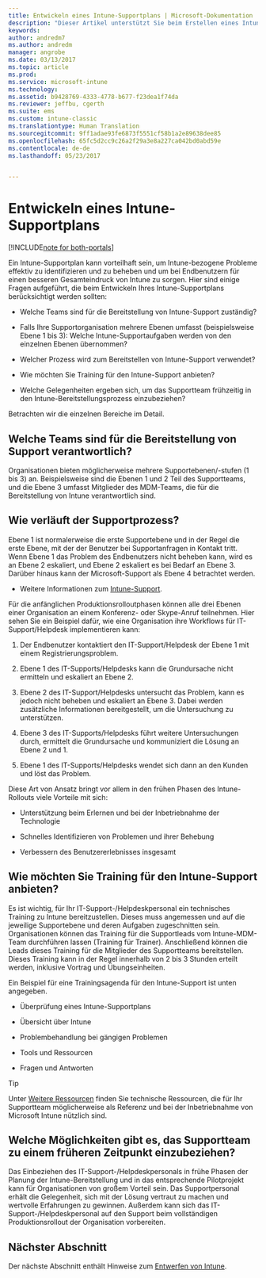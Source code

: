```yaml
---
title: Entwickeln eines Intune-Supportplans | Microsoft-Dokumentation
description: "Dieser Artikel unterstützt Sie beim Erstellen eines Intune-Supportplans für einen reinen Microsoft Intune-Cloudentwurf und seine Implementierung."
keywords: 
author: andredm7
ms.author: andredm
manager: angrobe
ms.date: 03/13/2017
ms.topic: article
ms.prod: 
ms.service: microsoft-intune
ms.technology: 
ms.assetid: b9428769-4333-4778-b677-f23dea1f74da
ms.reviewer: jeffbu, cgerth
ms.suite: ems
ms.custom: intune-classic
ms.translationtype: Human Translation
ms.sourcegitcommit: 9ff1adae93fe6873f5551cf58b1a2e89638dee85
ms.openlocfilehash: 65fc5d2cc9c26a2f29a3e8a227ca042bd0abd59e
ms.contentlocale: de-de
ms.lasthandoff: 05/23/2017


---
```


# <a name="develop-an-intune-support-plan"></a>Entwickeln eines Intune-Supportplans

[!INCLUDE[note for both-portals](../includes/note-for-both-portals.md)]

Ein Intune-Supportplan kann vorteilhaft sein, um Intune-bezogene Probleme effektiv zu identifizieren und zu beheben und um bei Endbenutzern für einen besseren Gesamteindruck von Intune zu sorgen. Hier sind einige Fragen aufgeführt, die beim Entwickeln Ihres Intune-Supportplans berücksichtigt werden sollten:

-   Welche Teams sind für die Bereitstellung von Intune-Support zuständig?

-   Falls Ihre Supportorganisation mehrere Ebenen umfasst (beispielsweise Ebene 1 bis 3): Welche Intune-Supportaufgaben werden von den einzelnen Ebenen übernommen?

-   Welcher Prozess wird zum Bereitstellen von Intune-Support verwendet?

-   Wie möchten Sie Training für den Intune-Support anbieten?

-   Welche Gelegenheiten ergeben sich, um das Supportteam frühzeitig in den Intune-Bereitstellungsprozess einzubeziehen?

Betrachten wir die einzelnen Bereiche im Detail.

## <a name="which-teams-are-responsible-for-providing-support"></a>Welche Teams sind für die Bereitstellung von Support verantwortlich?

Organisationen bieten möglicherweise mehrere Supportebenen/-stufen (1 bis 3) an. Beispielsweise sind die Ebenen 1 und 2 Teil des Supportteams, und die Ebene 3 umfasst Mitglieder des MDM-Teams, die für die Bereitstellung von Intune verantwortlich sind.

## <a name="what-is-the-support-process"></a>Wie verläuft der Supportprozess?

Ebene 1 ist normalerweise die erste Supportebene und in der Regel die erste Ebene, mit der der Benutzer bei Supportanfragen in Kontakt tritt. Wenn Ebene 1 das Problem des Endbenutzers nicht beheben kann, wird es an Ebene 2 eskaliert, und Ebene 2 eskaliert es bei Bedarf an Ebene 3. Darüber hinaus kann der Microsoft-Support als Ebene 4 betrachtet werden.

-   Weitere Informationen zum [Intune-Support](/intune-classic/troubleshoot/how-to-get-support-for-microsoft-intune).

Für die anfänglichen Produktionsrolloutphasen können alle drei Ebenen einer Organisation an einem Konferenz- oder Skype-Anruf teilnehmen. Hier sehen Sie ein Beispiel dafür, wie eine Organisation ihre Workflows für IT-Support/Helpdesk implementieren kann:

1.  Der Endbenutzer kontaktiert den IT-Support/Helpdesk der Ebene 1 mit einem Registrierungsproblem.

2.  Ebene 1 des IT-Supports/Helpdesks kann die Grundursache nicht ermitteln und eskaliert an Ebene 2.

3.  Ebene 2 des IT-Support/Helpdesks untersucht das Problem, kann es jedoch nicht beheben und eskaliert an Ebene 3. Dabei werden zusätzliche Informationen bereitgestellt, um die Untersuchung zu unterstützen.

4.  Ebene 3 des IT-Supports/Helpdesks führt weitere Untersuchungen durch, ermittelt die Grundursache und kommuniziert die Lösung an Ebene 2 und 1.

5.  Ebene 1 des IT-Supports/Helpdesks wendet sich dann an den Kunden und löst das Problem.

Diese Art von Ansatz bringt vor allem in den frühen Phasen des Intune-Rollouts viele Vorteile mit sich:

-   Unterstützung beim Erlernen und bei der Inbetriebnahme der Technologie

-   Schnelles Identifizieren von Problemen und ihrer Behebung

-   Verbessern des Benutzererlebnisses insgesamt

## <a name="how-you-plan-to-provide-intune-support-training"></a>Wie möchten Sie Training für den Intune-Support anbieten?

Es ist wichtig, für Ihr IT-Support-/Helpdeskpersonal ein technisches Training zu Intune bereitzustellen. Dieses muss angemessen und auf die jeweilige Supportebene und deren Aufgaben zugeschnitten sein. Organisationen können das Training für die Supportleads vom Intune-MDM-Team durchführen lassen (Training für Trainer). Anschließend können die Leads dieses Training für die Mitglieder des Supportteams bereitstellen. Dieses Training kann in der Regel innerhalb von 2 bis 3 Stunden erteilt werden, inklusive Vortrag und Übungseinheiten.

Ein Beispiel für eine Trainingsagenda für den Intune-Support ist unten angegeben.

-   Überprüfung eines Intune-Supportplans

-   Übersicht über Intune

-   Problembehandlung bei gängigen Problemen

-   Tools und Ressourcen

-   Fragen und Antworten

>[!TIP]
> Unter [Weitere Ressourcen](additional-resources.md) finden Sie technische Ressourcen, die für Ihr Supportteam möglicherweise als Referenz und bei der Inbetriebnahme von Microsoft Intune nützlich sind.

## <a name="what-opportunities-are-there-to-involve-the-support-team-earlier"></a>Welche Möglichkeiten gibt es, das Supportteam zu einem früheren Zeitpunkt einzubeziehen?

Das Einbeziehen des IT-Support-/Helpdeskpersonals in frühe Phasen der Planung der Intune-Bereitstellung und in das entsprechende Pilotprojekt kann für Organisationen von großem Vorteil sein. Das Supportpersonal erhält die Gelegenheit, sich mit der Lösung vertraut zu machen und wertvolle Erfahrungen zu gewinnen. Außerdem kann sich das IT-Support-/Helpdeskpersonal auf den Support beim vollständigen Produktionsrollout der Organisation vorbereiten.

## <a name="next-section"></a>Nächster Abschnitt

Der nächste Abschnitt enthält Hinweise zum [Entwerfen von Intune](section-7-create-an-intune-design.md).

